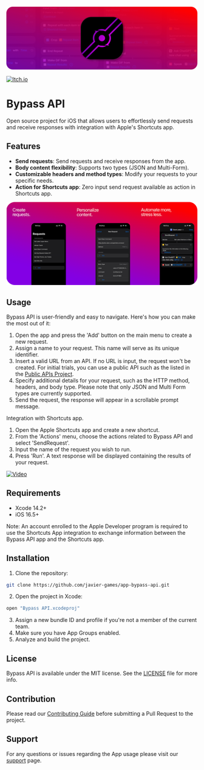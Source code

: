 <p align="center">
  <img src="Documentation/Images/bypass-icon.png"/>
</p>

[![Itch.io](https://img.shields.io/badge/itch.io-FA5C5C.svg?logo=Itch.io&logoColor=white)](https://javier-games.itch.io/bypass-api)

# Bypass API

Open source project for iOS that allows users to effortlessly send requests and receive responses with integration with Apple's Shortcuts app.

## Features

- **Send requests**: Send requests and receive responses from the app.
- **Body content flexibility**: Supports two types (JSON and Multi-Form).
- **Customizable headers and method types**: Modify your requests to your specific needs.
- **Action for Shortcuts app**: Zero input send request available as action in Shortcuts app.

![Banner](Documentation/Images/bypass-banner.png)

## Usage

Bypass API is user-friendly and easy to navigate. Here's how you can make the most out of it:

1. Open the app and press the 'Add' button on the main menu to create a new request.
2. Assign a name to your request. This name will serve as its unique identifier.
3. Insert a valid URL from an API. If no URL is input, the request won't be created. For initial trials, you can use a public API such as the listed in the [Public APIs Project](https://github.com/public-apis/public-apis).
4. Specify additional details for your request, such as the HTTP method, headers, and body type. Please note that only JSON and Multi Form types are currently supported.
5. Send the request, the response will appear in a scrollable prompt message.

Integration with Shortcuts app.

1. Open the Apple Shortcuts app and create a new shortcut.
2. From the 'Actions' menu, choose the actions related to Bypass API and select 'SendRequest'.
3. Input the name of the request you wish to run.
4. Press 'Run'. A text response will be displayed containing the results of your request.

[![Video](https://img.shields.io/badge/Watch_Video-FA5C5C.svg)](https://itch.io/embed-upload/11860138)

## Requirements

- Xcode 14.2+
- iOS 16.5+

Note: An account enrolled to the Apple Developer program is required to use the Shortcuts App integration to exchange information between the Bypass API app and the Shortcuts app.

## Installation

1. Clone the repository:

```bash
git clone https://github.com/javier-games/app-bypass-api.git
```

2. Open the project in Xcode:

```bash
open "Bypass API.xcodeproj"
```

3. Assign a new bundle ID and profile if you're not a member of the current team.
4. Make sure you have App Groups enabled.
5. Analyze and build the project.

## License

Bypass API is available under the MIT license. See the [LICENSE](LICENSE) file for more info.

## Contribution

Please read our [Contributing Guide](CONTRIBUTING.md) before submitting a Pull Request to the project.

## Support

For any questions or issues regarding the App usage please visit our [support](SUPPORT.md) page.